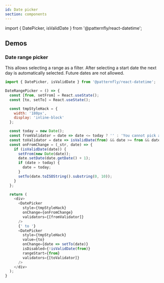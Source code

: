 ```yaml
---
id: Date picker
section: components
---
```


import { DatePicker, isValidDate } from '@patternfly/react-datetime';

## Demos

### Date range picker

This allows selecting a range as a filter. After selecting a start date the next day is automatically selected. Future dates are not allowed.

```js
import { DatePicker, isValidDate } from '@patternfly/react-datetime';

DateRangePicker = () => {
  const [from, setFrom] = React.useState();
  const [to, setTo] = React.useState();

  const tmpStyleHack = {
    width: '180px',
    display: 'inline-block'
  };

  const today = new Date();
  const fromValidator = date => date <= today ? '' : 'You cannot pick a future date';
  const toValidator = date => isValidDate(from) && date >= from && date <= today ? '' : 'To date must be less than from date';
  const onFromChange = (_str, date) => {
    if (isValidDate(date)) {
      setFrom(new Date(date));
      date.setDate(date.getDate() + 1);
      if (date > today) {
        date = today;
      }
      setTo(date.toISOString().substring(0, 10));
    }
  };

  return (
    <div>
      <DatePicker
        style={tmpStyleHack}
        onChange={onFromChange}
        validators={[fromValidator]}
      />
      {' to '}
      <DatePicker
        style={tmpStyleHack}
        value={to}
        onChange={date => setTo(date)}
        isDisabled={!isValidDate(from)}
        rangeStart={from}
        validators={[toValidator]}
      />
    </div>
  );
}
```

